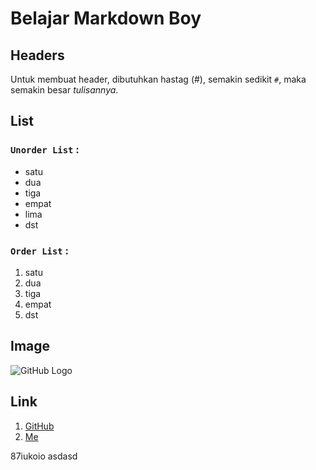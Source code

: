 # __Belajar Markdown Boy__

## __Headers__
Untuk membuat header, dibutuhkan hastag (#), semakin sedikit `#`, maka semakin besar  _tulisannya_.

## __List__
### `Unorder List` :
* satu
* dua
* tiga
* empat
* lima
* dst

### `Order List` :
1. satu
2. dua
3. tiga
4. empat
5. dst

## __Image__
![GitHub Logo](https://i.pinimg.com/600x315/2c/b6/70/2cb670b6ddd8922a1c1b2fee4f6f758c.jpg)

## __Link__
1. [GitHub](http://github.com)
2. [Me](https://github.com/efrizall)



87iukoio
asdasd